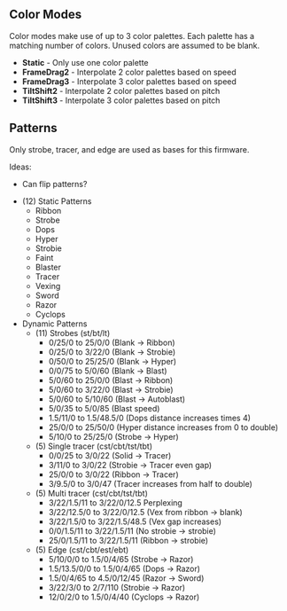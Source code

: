 ## Color Modes

Color modes make use of up to 3 color palettes. Each palette has a matching number of colors. Unused colors are assumed to be blank.

* **Static** - Only use one color palette
* **FrameDrag2** - Interpolate 2 color palettes based on speed
* **FrameDrag3** - Interpolate 3 color palettes based on speed
* **TiltShift2** - Interpolate 2 color palettes based on pitch
* **TiltShift3** - Interpolate 3 color palettes based on pitch

## Patterns

Only strobe, tracer, and edge are used as bases for this firmware.

Ideas:
- Can flip patterns?

* (12) Static Patterns
    * Ribbon
    * Strobe
    * Dops
    * Hyper
    * Strobie
    * Faint
    * Blaster
    * Tracer
    * Vexing
    * Sword
    * Razor
    * Cyclops
* Dynamic Patterns
    * (11) Strobes (st/bt/lt)
        * 0/25/0 to 25/0/0              (Blank -> Ribbon)
        * 0/25/0 to 3/22/0              (Blank -> Strobie)
        * 0/50/0 to 25/25/0             (Blank -> Hyper)
        * 0/0/75 to 5/0/60              (Blank -> Blast)
        * 5/0/60 to 25/0/0              (Blast -> Ribbon)
        * 5/0/60 to 3/22/0              (Blast -> Strobie)
        * 5/0/60 to 5/10/60             (Blast -> Autoblast)
        * 5/0/35 to 5/0/85              (Blast speed)
        * 1.5/11/0 to 1.5/48.5/0        (Dops distance increases times 4)
        * 25/0/0 to 25/50/0             (Hyper distance increases from 0 to double)
        * 5/10/0 to 25/25/0             (Strobe -> Hyper)
    * (5) Single tracer (cst/cbt/tst/tbt)
        * 0/0/25 to 3/0/22              (Solid -> Tracer)
        * 3/11/0 to 3/0/22              (Strobie -> Tracer even gap)
        * 25/0/0 to 3/0/22              (Ribbon -> Tracer)
        * 3/9.5/0 to 3/0/47             (Tracer increases from half to double)
    * (5) Multi tracer (cst/cbt/tst/tbt)
        * 3/22/1.5/11 to 3/22/0/12.5    Perplexing
        * 3/22/12.5/0 to 3/22/0/12.5    (Vex from ribbon -> blank)
        * 3/22/1.5/0 to 3/22/1.5/48.5   (Vex gap increases)
        * 0/0/1.5/11 to 3/22/1.5/11     (No strobie -> strobie)
        * 25/0/1.5/11 to 3/22/1.5/11    (Ribbon -> strobie)
    * (5) Edge (cst/cbt/est/ebt)
        * 5/10/0/0 to 1.5/0/4/65        (Strobe -> Razor)
        * 1.5/13.5/0/0 to 1.5/0/4/65    (Dops -> Razor)
        * 1.5/0/4/65 to 4.5/0/12/45     (Razor -> Sword)
        * 3/22/3/0 to 2/7/110           (Strobie -> Razor)
        * 12/0/2/0 to 1.5/0/4/40        (Cyclops -> Razor)

